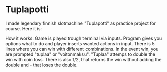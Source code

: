 # Tuplapotti
I made legendary finnish slotmachine "Tuplapotti" as practice project for course. Here it is:

How it works:
Game is played trough terminal via inputs. Program gives you options what to do and player inserts wanted actions in input.
There is 5 lines where you can win with different combinations.
In the event win, you are prompted "tuplaa" or "voitonmaksu". "Tuplaa" attemps to double the win with coin toss. There is also 1/2, that returns the win without adding the double and - that loses the double.
